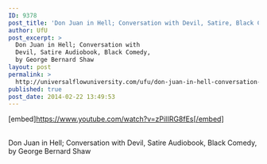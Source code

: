 ```yaml
---
ID: 9378
post_title: 'Don Juan in Hell; Conversation with Devil, Satire, Black Comedy  by Shaw #UfU'
author: UfU
post_excerpt: >
  Don Juan in Hell; Conversation with
  Devil, Satire Audiobook, Black Comedy,
  by George Bernard Shaw
layout: post
permalink: >
  http://universalflowuniversity.com/ufu/don-juan-in-hell-conversation-with-devil-satire-black-comedy-by-shaw-ufu/
published: true
post_date: 2014-02-22 13:49:53
---
```

[embed]https://www.youtube.com/watch?v=zPiIIRG8fEs[/embed]</br></br>
<p>Don Juan in Hell; Conversation with Devil, Satire Audiobook, Black Comedy, by George Bernard Shaw</p>